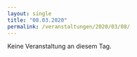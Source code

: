 ```yaml
---
layout: single
title: "08.03.2020"
permalink: /veranstaltungen/2020/03/08/
---
```


Keine Veranstaltung an diesem Tag.
